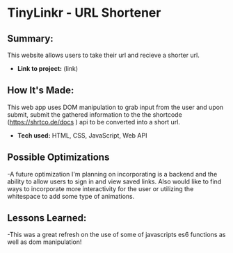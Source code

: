 # TinyLinkr - URL Shortener

## Summary:

This website allows users to take their url and recieve a shorter url.

- **Link to project:** (link)

## How It's Made:

This web app uses DOM manipulation to grab input from the user and upon submit, submit the gathered information to the the shortcode (https://shrtco.de/docs ) api to be converted into a short url.

- **Tech used:** HTML, CSS, JavaScript, Web API

## Possible Optimizations

-A future optimization I'm planning on incorporating is a backend and the ability to allow users to sign in and view saved links. Also would like to find ways to incorporate more interactivity for the user or utilizing the whitespace to add some type of animations.

## Lessons Learned:

-This was a great refresh on the use of some of javascripts es6 functions as well as dom manipulation!
